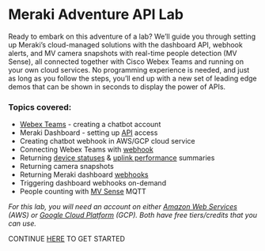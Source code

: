 # Meraki Adventure API Lab

Ready to embark on this adventure of a lab? We’ll guide you through setting up Meraki’s cloud-managed solutions with the dashboard API, webhook alerts, and MV camera snapshots with real-time people detection (MV Sense), all connected together with Cisco Webex Teams and running on your own cloud services. No programming experience is needed, and just as long as you follow the steps, you’ll end up with a new set of leading edge demos that can be shown in seconds to display the power of APIs.

### Topics covered:
- [Webex Teams](https://developer.webex.com/) - creating a chatbot account
- Meraki Dashboard - setting up [API](https://documentation.meraki.com/zGeneral_Administration/Other_Topics/The_Cisco_Meraki_Dashboard_API) access
- Creating chatbot webhook in AWS/GCP cloud service
- Connecting Webex Teams with [webhook](https://developer.webex.com/docs/api/v1/webhooks/create-a-webhook)
- Returning [device statuses](https://api.meraki.com/api_docs#list-the-status-of-every-meraki-device-in-the-organization) & [uplink performance](https://api.meraki.com/api_docs#return-the-uplink-loss-and-latency-for-every-mx-in-the-organization-from-2---7-minutes-ago) summaries
- Returning camera snapshots
- Returning Meraki dashboard [webhooks](https://documentation.meraki.com/zGeneral_Administration/Other_Topics/Webhooks)
- Triggering dashboard webhooks on-demand
- People counting with [MV Sense](https://documentation.meraki.com/MV/Video_Analytics/MV_Sense) MQTT


_For this lab, you will need an account on either [Amazon Web Services](https://aws.amazon.com/) (AWS) or [Google Cloud Platform](https://cloud.google.com/) (GCP). Both have free tiers/credits that you can use._

CONTINUE [HERE](http://cs.co/adventure) TO GET STARTED
